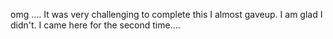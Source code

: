 omg .... It was very challenging to complete this I almost gaveup. I am glad I didn't.
I came here for the second time....
